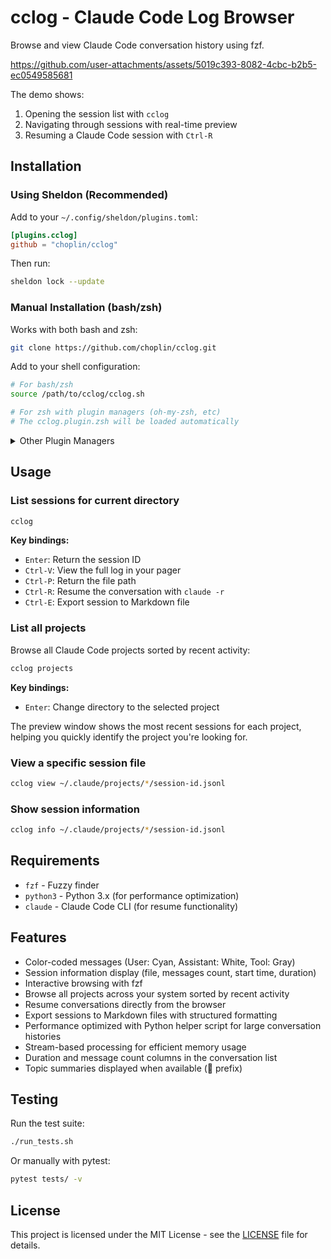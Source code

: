 # cclog - Claude Code Log Browser

Browse and view Claude Code conversation history using fzf.

https://github.com/user-attachments/assets/5019c393-8082-4cbc-b2b5-ec0549585681

The demo shows:

1. Opening the session list with `cclog`
2. Navigating through sessions with real-time preview
3. Resuming a Claude Code session with `Ctrl-R`

## Installation

### Using Sheldon (Recommended)

Add to your `~/.config/sheldon/plugins.toml`:

```toml
[plugins.cclog]
github = "choplin/cclog"
```

Then run:

```bash
sheldon lock --update
```

### Manual Installation (bash/zsh)

Works with both bash and zsh:

```bash
git clone https://github.com/choplin/cclog.git
```

Add to your shell configuration:

```bash
# For bash/zsh
source /path/to/cclog/cclog.sh

# For zsh with plugin managers (oh-my-zsh, etc)
# The cclog.plugin.zsh will be loaded automatically
```

<details>
<summary>Other Plugin Managers</summary>

> **Note:** These methods haven't been tested but should work thanks to the standard `.plugin.zsh` file structure. Please open an issue if you encounter any problems!

#### Oh-My-Zsh

```bash
git clone https://github.com/choplin/cclog ${ZSH_CUSTOM:-~/.oh-my-zsh/custom}/plugins/cclog
```

Then add `cclog` to the plugins array in your `~/.zshrc`:

```bash
plugins=(... cclog)
```

#### Zinit

```bash
zinit load choplin/cclog
```

#### Zplug

```bash
zplug "choplin/cclog"
```

#### Antigen

```bash
antigen bundle choplin/cclog
```

#### Zgen

```bash
zgen load choplin/cclog
```

#### Antibody

```bash
antibody bundle choplin/cclog
```

</details>

## Usage

### List sessions for current directory

```bash
cclog
```

**Key bindings:**

- `Enter`: Return the session ID
- `Ctrl-V`: View the full log in your pager
- `Ctrl-P`: Return the file path
- `Ctrl-R`: Resume the conversation with `claude -r`
- `Ctrl-E`: Export session to Markdown file

### List all projects

Browse all Claude Code projects sorted by recent activity:

```bash
cclog projects
```

**Key bindings:**

- `Enter`: Change directory to the selected project

The preview window shows the most recent sessions for each project, helping you quickly identify the project you're looking for.

### View a specific session file

```bash
cclog view ~/.claude/projects/*/session-id.jsonl
```

### Show session information

```bash
cclog info ~/.claude/projects/*/session-id.jsonl
```

## Requirements

- `fzf` - Fuzzy finder
- `python3` - Python 3.x (for performance optimization)
- `claude` - Claude Code CLI (for resume functionality)

## Features

- Color-coded messages (User: Cyan, Assistant: White, Tool: Gray)
- Session information display (file, messages count, start time, duration)
- Interactive browsing with fzf
- Browse all projects across your system sorted by recent activity
- Resume conversations directly from the browser
- Export sessions to Markdown files with structured formatting
- Performance optimized with Python helper script for large conversation histories
- Stream-based processing for efficient memory usage
- Duration and message count columns in the conversation list
- Topic summaries displayed when available (📑 prefix)

## Testing

Run the test suite:

```bash
./run_tests.sh
```

Or manually with pytest:

```bash
pytest tests/ -v
```

## License

This project is licensed under the MIT License - see the [LICENSE](LICENSE) file for details.
